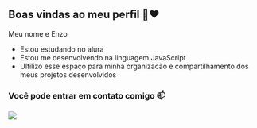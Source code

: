 ## Boas vindas ao meu perfil 👋❤️

Meu nome e Enzo 

- Estou estudando no alura
- Estou me desenvolvendo na linguagem JavaScript
- Ultilizo esse espaço para minha organizacão e compartilhamento dos meus projetos desenvolvidos

### Você pode entrar em contato comigo 📫

![](https://tenor.com/pt-BR/view/wandavision-scarlet-witch-wanda-happy-dance-oh-gif-21385476)

